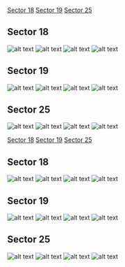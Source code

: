 [Sector 18](#sector18)
[Sector 19](#sector19)
[Sector 25](#sector25)

<a name = "sector18"></a>
## Sector 18
![alt text](/tt/HD_017156_Sector_18/HD_017156_Sector_18_a_TimeSeries.png)
![alt text](/tt/HD_017156_Sector_18/HD_017156_Sector_18_b_FoldedLightCurve.png)
![alt text](/tt/HD_017156_Sector_18/HD_017156_Sector_18_b_IndividualTransitsWithFit.png)
![alt text](/tt/HD_017156_Sector_18/HD_017156_Sector_18_c_TimingResiduals.png)

<a name = "sector19"></a>
## Sector 19
![alt text](/tt/HD_017156_Sector_19/HD_017156_Sector_19_a_TimeSeries.png)
![alt text](/tt/HD_017156_Sector_19/HD_017156_Sector_19_b_FoldedLightCurve.png)
![alt text](/tt/HD_017156_Sector_19/HD_017156_Sector_19_b_IndividualTransitsWithFit.png)
![alt text](/tt/HD_017156_Sector_19/HD_017156_Sector_19_c_TimingResiduals.png)

<a name = "sector25"></a>
## Sector 25
![alt text](/tt/HD_017156_Sector_25/HD_017156_Sector_25_a_TimeSeries.png)
![alt text](/tt/HD_017156_Sector_25/HD_017156_Sector_25_b_FoldedLightCurve.png)
![alt text](/tt/HD_017156_Sector_25/HD_017156_Sector_25_b_IndividualTransitsWithFit.png)
![alt text](/tt/HD_017156_Sector_25/HD_017156_Sector_25_c_TimingResiduals.png)

[Sector 18](#sector18)
[Sector 19](#sector19)
[Sector 25](#sector25)

<a name = "sector18"></a>
## Sector 18
![alt text](/tt/HD_017156_Sector_18/HD_017156_Sector_18_a_TimeSeries.png)
![alt text](/tt/HD_017156_Sector_18/HD_017156_Sector_18_b_FoldedLightCurve.png)
![alt text](/tt/HD_017156_Sector_18/HD_017156_Sector_18_b_IndividualTransitsWithFit.png)
![alt text](/tt/HD_017156_Sector_18/HD_017156_Sector_18_c_TimingResiduals.png)

<a name = "sector19"></a>
## Sector 19
![alt text](/tt/HD_017156_Sector_19/HD_017156_Sector_19_a_TimeSeries.png)
![alt text](/tt/HD_017156_Sector_19/HD_017156_Sector_19_b_FoldedLightCurve.png)
![alt text](/tt/HD_017156_Sector_19/HD_017156_Sector_19_b_IndividualTransitsWithFit.png)
![alt text](/tt/HD_017156_Sector_19/HD_017156_Sector_19_c_TimingResiduals.png)

<a name = "sector25"></a>
## Sector 25
![alt text](/tt/HD_017156_Sector_25/HD_017156_Sector_25_a_TimeSeries.png)
![alt text](/tt/HD_017156_Sector_25/HD_017156_Sector_25_b_FoldedLightCurve.png)
![alt text](/tt/HD_017156_Sector_25/HD_017156_Sector_25_b_IndividualTransitsWithFit.png)
![alt text](/tt/HD_017156_Sector_25/HD_017156_Sector_25_c_TimingResiduals.png)

